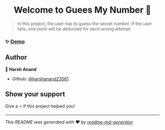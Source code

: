 <h1 align="center">Welcome to Guees My Number 👋</h1>
<p>
</p>

> In this project, the user has to guess the secret number. If the user fails, one point will be deducted for each wrong attempt

### ✨ [Demo](https://guess-my-number-nandufinix.netlify.app/)

## Author

👤 **Harsh Anand**

- Github: [@harshanand23561](https://github.com/harshanand23561)

## Show your support

Give a ⭐️ if this project helped you!

---

_This README was generated with ❤️ by [readme-md-generator](https://github.com/kefranabg/readme-md-generator)_
